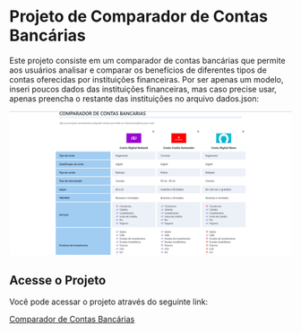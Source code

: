 # Projeto de Comparador de Contas Bancárias

Este projeto consiste em um comparador de contas bancárias que permite aos usuários analisar e comparar os benefícios de diferentes tipos de contas oferecidas por instituições financeiras. Por ser apenas um modelo, inseri poucos dados das instituições financeiras, mas caso precise usar, apenas preencha o restante das instituições no arquivo dados.json:



![Imagem do Projeto](./background.jpg)

## Acesse o Projeto

Você pode acessar o projeto através do seguinte link:

[Comparador de Contas Bancárias](inserir_url_do_projeto_aqui)

